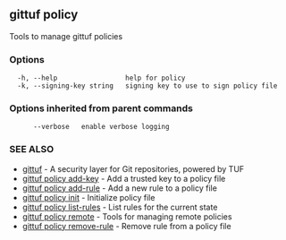 ## gittuf policy

Tools to manage gittuf policies

### Options

```
  -h, --help                 help for policy
  -k, --signing-key string   signing key to use to sign policy file
```

### Options inherited from parent commands

```
      --verbose   enable verbose logging
```

### SEE ALSO

* [gittuf](gittuf.md)	 - A security layer for Git repositories, powered by TUF
* [gittuf policy add-key](gittuf_policy_add-key.md)	 - Add a trusted key to a policy file
* [gittuf policy add-rule](gittuf_policy_add-rule.md)	 - Add a new rule to a policy file
* [gittuf policy init](gittuf_policy_init.md)	 - Initialize policy file
* [gittuf policy list-rules](gittuf_policy_list-rules.md)	 - List rules for the current state
* [gittuf policy remote](gittuf_policy_remote.md)	 - Tools for managing remote policies
* [gittuf policy remove-rule](gittuf_policy_remove-rule.md)	 - Remove rule from a policy file


